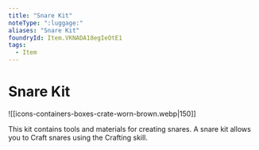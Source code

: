 ```yaml
---
title: "Snare Kit"
noteType: ":luggage:"
aliases: "Snare Kit"
foundryId: Item.VKNADA18egIeOtE1
tags:
  - Item
---
```


# Snare Kit
![[icons-containers-boxes-crate-worn-brown.webp|150]]

This kit contains tools and materials for creating snares. A snare kit allows you to Craft snares using the Crafting skill.
